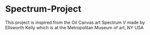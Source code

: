 # Spectrum-Project
This project is inspired from the Oil Canvas art Spectrum V  made by Ellsworth Kelly which is at the Metropolitan Museum of art, NY USA
